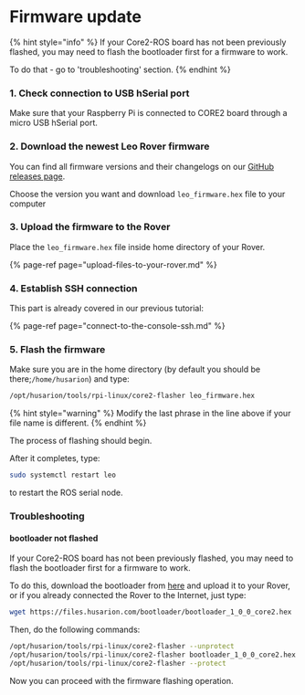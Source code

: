 # Firmware update

{% hint style="info" %}
If your Core2-ROS board has not been previously flashed, you may need to flash the bootloader first for a firmware to work.

To do that - go to 'troubleshooting' section.
{% endhint %}

### 1. Check connection to USB hSerial port

Make sure that your Raspberry Pi is connected to CORE2 board through a micro USB hSerial port.

### 2. Download the newest Leo Rover firmware

You can find all firmware versions and their changelogs on our [GitHub releases page](https://github.com/LeoRover/leo_firmware/releases).

Choose the version you want and download `leo_firmware.hex` file to your computer

### 3. Upload the firmware to the Rover

Place the `leo_firmware.hex` file inside home directory of your Rover.

{% page-ref page="upload-files-to-your-rover.md" %}

### 4. Establish SSH connection

This part is already covered in our previous tutorial:

{% page-ref page="connect-to-the-console-ssh.md" %}

### 5. Flash the firmware

Make sure you are in the home directory \(by default you should be there;`/home/husarion`\) and type:

```bash
/opt/husarion/tools/rpi-linux/core2-flasher leo_firmware.hex
```

{% hint style="warning" %}
Modify the last phrase in the line above if your file name is different.
{% endhint %}

The process of flashing should begin. 

After it completes, type:

```bash
sudo systemctl restart leo
```

to restart the ROS serial node.

### Troubleshooting

#### bootloader not flashed

If your Core2-ROS board has not been previously flashed, you may need to flash the bootloader first for a firmware to work. 

To do this, download the bootloader from [here](https://files.husarion.com/bootloader/bootloader_1_0_0_core2.hex) and upload it to your Rover, or if you already connected the Rover to the Internet, just type:

```bash
wget https://files.husarion.com/bootloader/bootloader_1_0_0_core2.hex
```

Then, do the following commands:

```bash
/opt/husarion/tools/rpi-linux/core2-flasher --unprotect
/opt/husarion/tools/rpi-linux/core2-flasher bootloader_1_0_0_core2.hex
/opt/husarion/tools/rpi-linux/core2-flasher --protect
```

Now you can proceed with the firmware flashing operation.

